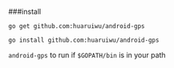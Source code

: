 ###install

`go get github.com:huaruiwu/android-gps`

`go install github.com:huaruiwu/android-gps`

`android-gps` to run if `$GOPATH/bin` is in your path
